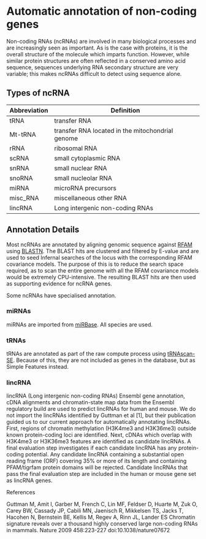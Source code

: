 # Automatic annotation of non-coding genes

Non-coding RNAs (ncRNAs) are involved in many biological processes and are increasingly seen as important. As is the case with proteins, it is the overall structure of the molecule which imparts function. However, while similar protein structures are often reflected in a conserved amino acid sequence, sequences underlying RNA secondary structure are very variable; this makes ncRNAs difficult to detect using sequence alone.

## Types of ncRNA

| Abbreviation | Definition |
| --- | --- |
| tRNA | transfer RNA |
| Mt-tRNA | transfer RNA located in the mitochondrial genome |
| rRNA | ribosomal RNA |
| scRNA | small cytoplasmic RNA |
| snRNA | small nuclear RNA |
|snoRNA | small nucleolar RNA |
| miRNA | microRNA precursors |
| misc_RNA | miscellaneous other RNA |
| lincRNA | Long intergenic non-coding RNAs |

## Annotation Details

Most ncRNAs are annotated by aligning genomic sequence against [RFAM](http://rfam.xfam.org/) using [BLASTN](http://blast.wustl.edu/). The BLAST hits are clustered and filtered by E-value and are used to seed Infernal searches of the locus with the corresponding RFAM covariance models. The purpose of this is to reduce the search space required, as to scan the entire genome with all the RFAM covariance models would be extremely CPU-intensive. The resulting BLAST hits are then used as supporting evidence for ncRNA genes.

Some ncRNAs have specialised annotation.

### miRNAs

miRNAs are imported from [miRBase](http://www.mirbase.org/). All species are used.

### tRNAs

tRNAs are annotated as part of the raw compute process using [tRNAscan-SE](http://lowelab.ucsc.edu/tRNAscan-SE/). Because of this, they are not included as genes in the database, but as Simple Features instead.

### lincRNA

lincRNA (Long intergenic non-coding RNAs) Ensembl gene annotation, cDNA alignments and chromatin-state map data from the Ensembl regulatory build are used to predict lincRNAs for human and mouse. We do not import the lincRNAs identified by Guttman et al [1], but their publication guided us to our current approach for automatically annotating lincRNAs. First, regions of chromatin methylation (H3K4me3 and H3K36me3) outside known protein-coding loci are identified. Next, cDNAs which overlap with H3K4me3 or H3K36me3 features are identified as candidate lincRNAs. A final evaluation step investigates if each candidate lincRNA has any protein-coding potential. Any candidate lincRNA containing a substantial open reading frame (ORF) covering 35% or more of its length and containing PFAM/tigrfam protein domains will be rejected. Candidate lincRNAs that pass the final evaluation step are included in the human or mouse gene set as lincRNA genes.

References

Guttman M, Amit I, Garber M, French C, Lin MF, Feldser D, Huarte M, Zuk O, Carey BW, Cassady JP, Cabili MN, Jaenisch R, Mikkelsen TS, Jacks T, Hacohen N, Bernstein BE, Kellis M, Regev A, Rinn JL, Lander ES
Chromatin signature reveals over a thousand highly conserved large non-coding RNAs in mammals.
Nature 2009 458:223-227
doi:10.1038/nature07672
